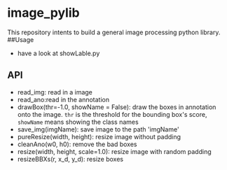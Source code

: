 image_pylib
==========
This repository intents to build a general image processing python library.
##Usage
- have a look at showLable.py


## API
- read_img: read in a image
- read_ano:read in the annotation
- drawBox(thr=-1.0, showName = False): draw the boxes in annotation onto the image. `thr` is the threshold for the bounding box's score, `showName` means showing the class names
- save_img(imgName): save image to the path 'imgName'
- pureResize(width, height): resize image without padding 
- cleanAno(w0, h0): remove the bad boxes
- resize(width, height, scale=1.0): resize image with random padding
- resizeBBXs(r, x_d, y_d): resize boxes

